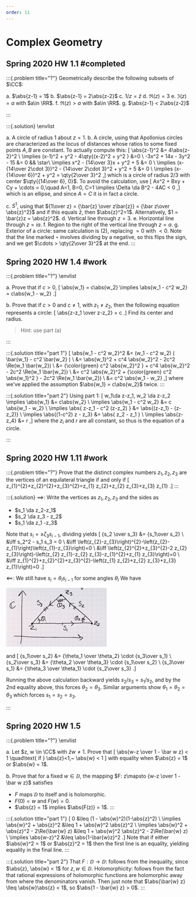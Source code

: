 ```yaml
---
order: 11
---
```


# Complex Geometry

## Spring 2020 HW 1.1  #completed

:::{.problem title="?"}
Geometrically describe the following subsets of $\CC$:

a. $\abs{z-1} = 1$
b. $\abs{z-1} = 2\abs{z-2}$
c. $1/z = \bar z$
d. $\Re(z) = 3$
e. $\Im(z) = a$ with $a\in \RR$.
f. $\Re(z) > a$ with $a\in \RR$.
g. $\abs{z-1} < 2\abs{z-2}$

:::

:::{.solution}
\envlist

a. A circle of radius 1 about $z=1$.
b. A circle, using that Apollonius circles are characterized as the locus of distances whose ratios to some fixed points $A, B$ are constant.
  To actually compute this:
  \[
  \abs{z-1}^2 &= 4\abs{z-2}^2 \\
  \implies (x-1)^2 + y^2 - 4\qty{(x-2)^2 + y^2 } &=0 \\
  -3x^2 + 14x - 3y^2 - 15 &= 0 && \star\\
  \implies x^2 - {14\over 3}x + y^2 + 5 &= 0 \\
  \implies (x- {14\over 2\cdot 3})^2 - {14\over 2\cdot 3}^2 + y^2 + 5 &= 0 \\
  \implies (x-{14\over 6})^2 + y^2 = \qty{2\over 3}^2
  ,\]
  which is a circle of radius $2/3$ with center $\qty{{14\over 6}, 0}$.
  To avoid the calculation, use
  \[
  Ax^2 + Bxy + Cy + \cdots = 0,\quad A=1, B=0, C=1 \implies \Delta \da B^2 - 4AC < 0
  ,\]
  which is an ellipse, and since $A=C$ it is in fact a circle.


c. $S^1$, using that ${1\over z} = {\bar{z} \over z\bar{z}} = {\bar z\over \abs{z}^2}$ and if this equals $\bar{z}$, then $\abs{z}^2=1$.
Alternatively, $1 = \bar{z}z = \abs{z}^2$.
d. Vertical line through $z=3$.
e. Horizontal line through $z=ia$.
f. Region to the right of the vertical line through $z=a$.
g. Exterior of a circle: same calculation is (2), replacing $=0$ with $<0$.
Note that the line marked $\star$ involves dividing by a negative, so this flips the sign, and we get $\cdots > \qty{2\over 3}^2$ at the end.
:::

## Spring 2020 HW 1.4 #work 

:::{.problem title="?"}
\envlist

a. Prove that if $c>0$,
\[
\abs{w_1} = c\abs{w_2} \implies \abs{w_1 - c^2 w_2} = c\abs{w_1 - w_2}
.\]

b. Prove that if $c>0$ and $c\neq 1$, with $z_1\neq z_2$, then the following equation represents a circle:
\[
\abs{z-z_1 \over z-z_2} = c
.\]
Find its center and radius.

> Hint: use part (a)

:::

:::{.solution title="part 1"}
\[
\abs{w_1 - c^2 w_2}^2 
&= (w_1 - c^2 w_2) ( \bar{w_1} - c^2 \bar{w_2} ) \\
&= \abs{w_1}^2 + c^4 \abs{w_2}^2 - 2c^2 \Re(w_1 \bar{w_2}) \\
&= {\color{green} c^2 \abs{w_2}^2 } + c^4 \abs{w_2}^2 - 2c^2 \Re(w_1 \bar{w_2}) \\
&= c^2 \abs{w_2}^2 + {\color{green} c^2 \abs{w_1}^2 } - 2c^2 \Re(w_1 \bar{w_2}) \\
&= c^2 \abs{w_1 - w_2}
,\]
where we've applied the assumption $\abs{w_1} = c\abs{w_2}$ twice.
:::

:::{.solution title="part 2"}
Using part 1:
\[
w_1\da z-z_1, w_2 \da z-z_2 \implies \abs{w_1} &= c\abs{w_2} \\
\implies \abs{w_1 - c^2 w_2} &= c \abs{w_1 - w_2} \\
\implies \abs{ z-z_1 - c^2 (z-z_2) } &= \abs{(z-z_1) - (z-z_2)} \\
\implies \abs{(1-c^2) z - z_3} &= \abs{ z_2 - z_1 } \\
\implies \abs{z-z_4} &= r
,\]
where the $z_i$ and $r$ are all constant, so thus is the equation of a circle.

:::

## Spring 2020 HW 1.11 #work

:::{.problem title="?"}
Prove that the distinct complex numbers $z_1, z_2, z_3$ are the vertices of an equilateral triangle if and only if
\[
z_{1}^{2}+z_{2}^{2}+z_{3}^{2}=z_{1} z_{2}+z_{2} z_{3}+z_{3} z_{1}
.\]
:::

:::{.solution}
$\implies$:
Write the vertices as $z_1, z_2, z_3$ and the sides as

- $s_1 \da z_2-z_1$
- $s_2 \da z_3 - z_2$
- $s_1 \da z_1 -z_3$

Note that $s_i = \pm \zeta_3 s_{i-1}$, dividing yields
\[
{s_2 \over s_3} &= {s_1\over s_2} \\
&\iff s_2^2 - s_1 s_3 = 0 \\
&\iff \left(z_{2}-z_{3}\right)^{2}-\left(z_{2}-z_{1}\right)\left(z_{1}-z_{3}\right)=0 \\
&\iff \left(z_{2}^{2}+z_{3}^{2}-2 z_{2} z_{3}\right)-\left(z_{2} z_{1}-z_{2} z_{3}-z_{1}^{2}+z_{1} z_{3}\right)=0 \\
&\iff z_{1}^{2}+z_{2}^{2}+z_{3}^{2}-\left(z_{1} z_{2}+z_{2} z_{3}+z_{3} z_{1}\right)=0
.\]

$\impliedby$:
We still have $s_i = \theta_i s_{i-1}$ for some angles $\theta_i$
We have

![](figures/2021-12-04_20-53-12.png)

and
\[
{s_1\over s_2} &= {\theta_1 \over \theta_2} \cdot {s_3\over s_1} \\
{s_2\over s_3} &= {\theta_2 \over \theta_3} \cdot {s_1\over s_2} \\
{s_3\over s_1} &= {\theta_3 \over \theta_1} \cdot {s_2\over s_3} 
.\]

Running the above calculation backward yields $s_2/s_3 = s_1/s_2$, and by the 2nd equality above, this forces $\theta_2 = \theta_3$.
Similar arguments show $\theta_1=\theta_2 = \theta_3$ which forces $s_1=s_2 = s_3$.

:::

## Spring 2020 HW 1.5

:::{.problem title="?"}
\envlist

a. Let $z, w \in \CC$ with $\bar z w \neq 1$. 
Prove that
\[
\abs{w-z \over 1 - \bar w z} < 1 \quad\text{ if } \abs{z}<1,~ \abs{w} < 1
\]
with equality when $\abs{z} = 1$ or $\abs{w} = 1$.

b. Prove that for a fixed $w\in \DD$, the mapping $F: z\mapsto {w-z \over 1 - \bar w z}$ satisfies

- $F$ maps $\DD$ to itself and is holomorphic.
- $F(0) = w$ and $F(w) = 0$.
- $\abs{z} = 1$ implies $\abs{F(z)} = 1$.
:::

:::{.solution title="part 1"}
\[
0 &\leq (1 - \abs{w}^2)(1-\abs{z}^2) \\
\implies \abs{w}^2 + \abs{z}^2 &\leq 1 + \abs{w}^2 \abs{z}^2 \\
\implies \abs{w}^2 + \abs{z}^2 - 2\Re(\bar{w} z) &\leq 1 + \abs{w}^2 \abs{z}^2 - 2\Re(\bar{w} z) \\
\implies \abs{w-z}^2 &\leq \abs{1-\bar{w}z}^2
.\]
Note that if either $\abs{w}^2 = 1$ or $\abs{z}^2 = 1$ then the first line is an equality, yielding equality in the final line.
:::

:::{.solution title="part 2"}
That $F: \DD\to \DD$: follows from the inequality, since $\abs{z}, \abs{w} < 1$ for $z,w\in \DD$.
Holomorphicity: follows from the fact that rational expressions of holomorphic functions are holomorphic away from where the denominators vanish.
Then just note that $\abs{\bar{w} z} \lleq \abs{w}\abs{z} < 1$, so $\abs{1 - \bar{w} z} > 0$.
:::

